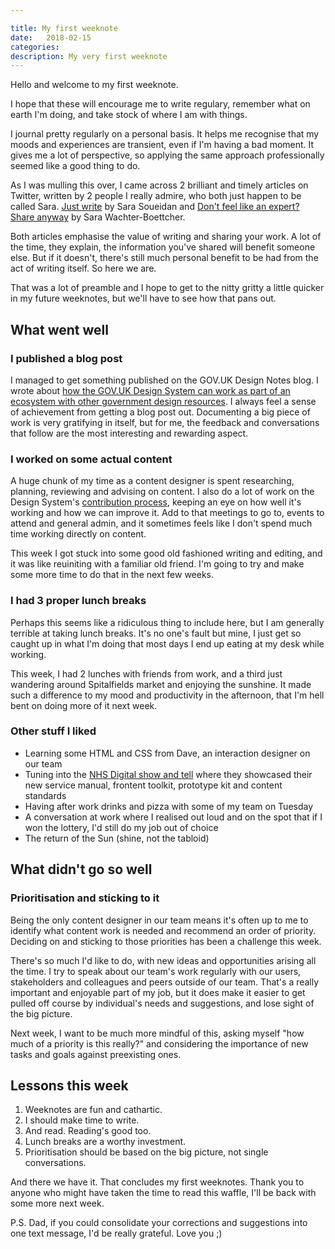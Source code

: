 ```yaml
---

title: My first weeknote
date:   2018-02-15 
categories:
description: My very first weeknote
---
```


Hello and welcome to my first weeknote. 

I hope that these will encourage me to write regulary, remember what on earth I'm doing, and take stock of where I am with things.
 
I journal pretty regularly on a personal basis. It helps me recognise that my moods and experiences are transient, even if I'm having a bad moment. It gives me a lot of perspective, so applying the same approach professionally seemed like a good thing to do.

As I was mulling this over, I came across 2 brilliant and timely articles on Twitter, written by 2 people I really admire, who both just happen to be called Sara. [Just write](https://www.sarasoueidan.com/desk/just-write/) by Sara Soueidan and [Don't feel like an expert? Share anyway](https://medium.com/@sara_ann_marie/dont-feel-like-an-expert-share-anyway-661f2f8cd038) by Sara Wachter-Boettcher. 

Both articles emphasise the value of writing and sharing your work. A lot of the time, they explain, the information you've shared will benefit someone else. But if it doesn't, there's still much personal benefit to be had from the act of writing itself. So here we are.

That was a lot of preamble and I hope to get to the nitty gritty a little quicker in my future weeknotes, but we'll have to see how that pans out.

## What went well

### I published a blog post 

I managed to get something published on the GOV.UK Design Notes blog. I wrote about [how the GOV.UK Design System can work as part of an ecosystem with other government design resources](https://designnotes.blog.gov.uk/2019/02/14/how-the-gov-uk-design-system-can-work-alongside-other-government-design-resources/). I always feel a sense of achievement from getting a blog post out. Documenting a big piece of work is very gratifying in itself, but for me, the feedback and conversations that follow are the most interesting and rewarding aspect.

### I worked on some actual content

A huge chunk of my time as a content designer is spent researching, planning, reviewing and advising on content. I also do a lot of work on the Design System's [contribution process](https://designnotes.blog.gov.uk/2018/09/26/opening-up-the-gov-uk-design-system-for-contributions/), keeping an eye on how well it's working and how we can improve it. Add to that meetings to go to, events to attend and general admin, and it sometimes feels like I don't spend much time working directly on content. 

This week I got stuck into some good old fashioned writing and editing, and it was like reuiniting with a familiar old friend. I'm going to try and make some more time to do that in the next few weeks. 

### I had 3 proper lunch breaks

Perhaps this seems like a ridiculous thing to include here, but I am generally terrible at taking lunch breaks. It's no one's fault but mine, I just get so caught up in what I'm doing that most days I end up eating at my desk while working. 

This week, I had 2 lunches with friends from work, and a third just wandering around Spitalfields market and enjoying the sunshine. It made such a difference to my mood and productivity in the afternoon, that I'm hell bent on doing more of it next week. 

### Other stuff I liked

- Learning some HTML and CSS from Dave, an interaction designer on our team
- Tuning into the [NHS Digital show and tell](https://www.youtube.com/watch?v=C8dfgJQ8JEo) where they showcased their new service manual, frontent toolkit, prototype kit and content standards
- Having after work drinks and pizza with some of my team on Tuesday
- A conversation at work where I realised out loud and on the spot that if I won the lottery, I'd still do my job out of choice
- The return of the Sun (shine, not the tabloid)

## What didn't go so well

### Prioritisation and sticking to it

Being the only content designer in our team means it's often up to me to identify what content work is needed and recommend an order of priority. Deciding on and sticking to those priorities has been a challenge this week. 

There's so much I'd like to do, with new ideas and opportunities arising all the time. I try to speak about our team's work regularly with our users, stakeholders and colleagues and peers outside of our team. That's a really important and enjoyable part of my job, but it does make it easier to get pulled off course by individual's needs and suggestions, and lose sight of the big picture.

Next week, I want to be much more mindful of this, asking myself "how much of a priority is this really?" and considering the importance of new tasks and goals against preexisting ones. 

## Lessons this week

1. Weeknotes are fun and cathartic.
2. I should make time to write.
3. And read. Reading's good too.
4. Lunch breaks are a worthy investment.
5. Prioritisation should be based on the big picture, not single conversations.

And there we have it. That concludes my first weeknotes. Thank you to anyone who might have taken the time to read this waffle, I'll be back with some more next week. 

P.S. Dad, if you could consolidate your corrections and suggestions into one text message, I'd be really grateful. Love you ;)
